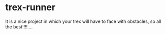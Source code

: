 # trex-runner
It is a nice project in which your trex will have to face with obstacles, so all the best!!!!....
